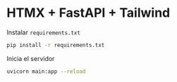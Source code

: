 # HTMX + FastAPI + Tailwind

Instalar `requirements.txt`

```sh
pip install -r requirements.txt
```

Inicia el servidor

```sh
uvicorn main:app --reload
```
